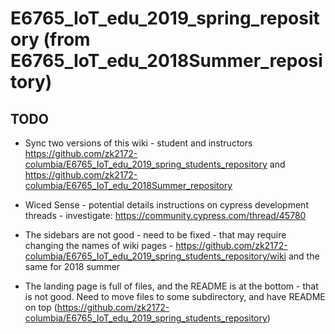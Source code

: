 # E6765_IoT_edu_2019_spring_repository    (from E6765_IoT_edu_2018Summer_repository)

## TODO 

* Sync two versions of this wiki - student and instructors  https://github.com/zk2172-columbia/E6765_IoT_edu_2019_spring_students_repository   and    https://github.com/zk2172-columbia/E6765_IoT_edu_2018Summer_repository

* Wiced Sense - potential details instructions on cypress development threads - investigate: https://community.cypress.com/thread/45780

* The sidebars are not good - need to be fixed - that may require changing the names of wiki pages - https://github.com/zk2172-columbia/E6765_IoT_edu_2019_spring_students_repository/wiki and the same for 2018 summer

* The landing page is full of files, and the README is at the bottom - that is not good. Need to move files to some subdirectory, and have README on top (https://github.com/zk2172-columbia/E6765_IoT_edu_2019_spring_students_repository)


